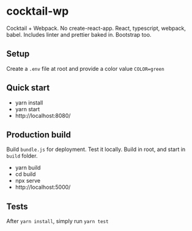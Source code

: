 # cocktail-wp

Cocktail + Webpack. No create-react-app. React, typescript, webpack, babel. Includes linter and prettier baked in. Bootstrap too.

## Setup

Create a `.env` file at root and provide a color value `COLOR=green`

## Quick start

- yarn install
- yarn start
- http://localhost:8080/

## Production build

Build `bundle.js` for deployment. Test it locally. Build in root, and start in `build` folder.

- yarn build
- cd build
- npx serve
- http://localhost:5000/

## Tests

After `yarn install`, simply run `yarn test`
